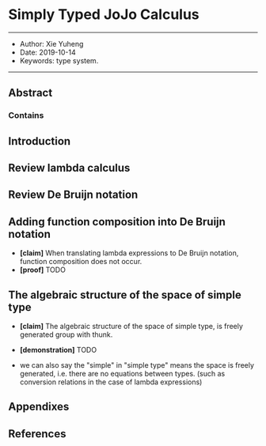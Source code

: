 # Simply Typed JoJo Calculus

------
- Author: Xie Yuheng
- Date: 2019-10-14
- Keywords: type system.
------

## Abstract

### Contains

## Introduction

## Review lambda calculus

## Review De Bruijn notation

## Adding function composition into De Bruijn notation

- **[claim]** When translating lambda expressions to De Bruijn notation, function composition does not occur.
- **[proof]** TODO

## The algebraic structure of the space of simple type

- **[claim]** The algebraic structure of the space of simple type, is freely generated group with thunk.
- **[demonstration]** TODO

- we can also say the "simple" in "simple type" means the space is freely generated,
  i.e. there are no equations between types. (such as conversion relations in the case of lambda expressions)

## Appendixes

## References
